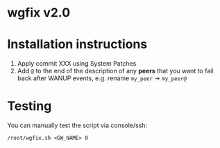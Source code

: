 # wgfix v2.0

# Installation instructions

1. Apply commit XXX using System Patches
2. Add `@` to the end of the description of any **peers** that you want to fail back after WANUP events, e.g. rename `my_peer` → `my_peer@`

# Testing

You can manually test the script via console/ssh:

```shell
/root/wgfix.sh <GW_NAME> 0
```
